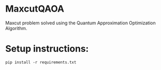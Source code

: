 # MaxcutQAOA
Maxcut problem solved using the Quantum Approximation Optimization Algorithm.<br>

<h1>Setup instructions:</h1>

~~~
pip install -r requirements.txt
~~~